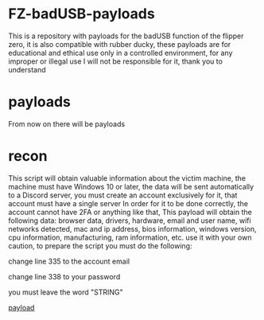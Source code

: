 # FZ-badUSB-payloads

This is a repository with payloads for the badUSB function of the flipper zero, it is also compatible with rubber ducky, these payloads are for educational and ethical use only in a controlled environment, for any improper or illegal use I will not be responsible for it, thank you to understand


# payloads

From now on there will be payloads

# recon

This script will obtain valuable information about the victim machine, the machine must have Windows 10 or later, the data will be sent automatically to a Discord server, you must create an account exclusively for it, that account must have a single server In order for it to be done correctly, the account cannot have 2FA or anything like that, This payload will obtain the following data: browser data, drivers, hardware, email and user name, wifi networks detected, mac and ip address, bios information, windows version, cpu information, manufacturing, ram information, etc. 
use it with your own caution, to prepare the script you must do the following:

change line 335 to the account email

change line 338 to your password

you must leave the word "STRING"

[payload](./generic_recon_v3_4.txt)
